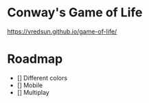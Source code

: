 # Conway's Game of Life

<https://vredsun.github.io/game-of-life/>

# Roadmap

- [] Different colors
- [] Mobile
- [] Multiplay
